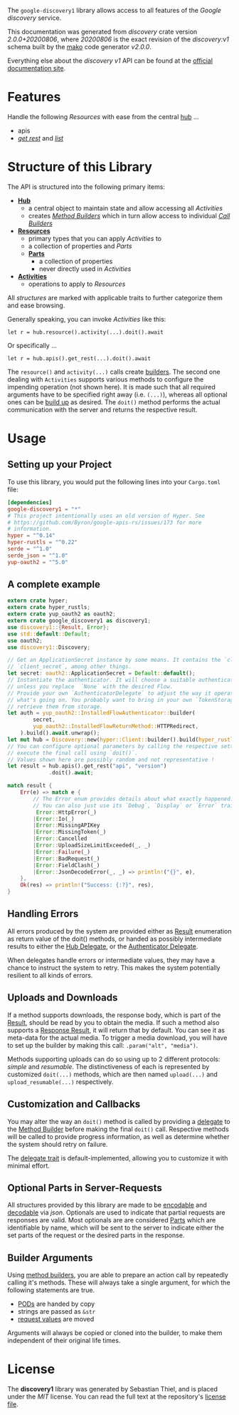 <!---
DO NOT EDIT !
This file was generated automatically from 'src/mako/api/README.md.mako'
DO NOT EDIT !
-->
The `google-discovery1` library allows access to all features of the *Google discovery* service.

This documentation was generated from *discovery* crate version *2.0.0+20200806*, where *20200806* is the exact revision of the *discovery:v1* schema built by the [mako](http://www.makotemplates.org/) code generator *v2.0.0*.

Everything else about the *discovery* *v1* API can be found at the
[official documentation site](https://developers.google.com/discovery/).
# Features

Handle the following *Resources* with ease from the central [hub](https://docs.rs/google-discovery1/2.0.0+20200806/google_discovery1/Discovery) ... 

* apis
 * [*get rest*](https://docs.rs/google-discovery1/2.0.0+20200806/google_discovery1/api::ApiGetRestCall) and [*list*](https://docs.rs/google-discovery1/2.0.0+20200806/google_discovery1/api::ApiListCall)




# Structure of this Library

The API is structured into the following primary items:

* **[Hub](https://docs.rs/google-discovery1/2.0.0+20200806/google_discovery1/Discovery)**
    * a central object to maintain state and allow accessing all *Activities*
    * creates [*Method Builders*](https://docs.rs/google-discovery1/2.0.0+20200806/google_discovery1/client::MethodsBuilder) which in turn
      allow access to individual [*Call Builders*](https://docs.rs/google-discovery1/2.0.0+20200806/google_discovery1/client::CallBuilder)
* **[Resources](https://docs.rs/google-discovery1/2.0.0+20200806/google_discovery1/client::Resource)**
    * primary types that you can apply *Activities* to
    * a collection of properties and *Parts*
    * **[Parts](https://docs.rs/google-discovery1/2.0.0+20200806/google_discovery1/client::Part)**
        * a collection of properties
        * never directly used in *Activities*
* **[Activities](https://docs.rs/google-discovery1/2.0.0+20200806/google_discovery1/client::CallBuilder)**
    * operations to apply to *Resources*

All *structures* are marked with applicable traits to further categorize them and ease browsing.

Generally speaking, you can invoke *Activities* like this:

```Rust,ignore
let r = hub.resource().activity(...).doit().await
```

Or specifically ...

```ignore
let r = hub.apis().get_rest(...).doit().await
```

The `resource()` and `activity(...)` calls create [builders][builder-pattern]. The second one dealing with `Activities` 
supports various methods to configure the impending operation (not shown here). It is made such that all required arguments have to be 
specified right away (i.e. `(...)`), whereas all optional ones can be [build up][builder-pattern] as desired.
The `doit()` method performs the actual communication with the server and returns the respective result.

# Usage

## Setting up your Project

To use this library, you would put the following lines into your `Cargo.toml` file:

```toml
[dependencies]
google-discovery1 = "*"
# This project intentionally uses an old version of Hyper. See
# https://github.com/Byron/google-apis-rs/issues/173 for more
# information.
hyper = "^0.14"
hyper-rustls = "^0.22"
serde = "^1.0"
serde_json = "^1.0"
yup-oauth2 = "^5.0"
```

## A complete example

```Rust
extern crate hyper;
extern crate hyper_rustls;
extern crate yup_oauth2 as oauth2;
extern crate google_discovery1 as discovery1;
use discovery1::{Result, Error};
use std::default::Default;
use oauth2;
use discovery1::Discovery;

// Get an ApplicationSecret instance by some means. It contains the `client_id` and 
// `client_secret`, among other things.
let secret: oauth2::ApplicationSecret = Default::default();
// Instantiate the authenticator. It will choose a suitable authentication flow for you, 
// unless you replace  `None` with the desired Flow.
// Provide your own `AuthenticatorDelegate` to adjust the way it operates and get feedback about 
// what's going on. You probably want to bring in your own `TokenStorage` to persist tokens and
// retrieve them from storage.
let auth = yup_oauth2::InstalledFlowAuthenticator::builder(
        secret,
        yup_oauth2::InstalledFlowReturnMethod::HTTPRedirect,
    ).build().await.unwrap();
let mut hub = Discovery::new(hyper::Client::builder().build(hyper_rustls::HttpsConnector::with_native_roots()), auth);
// You can configure optional parameters by calling the respective setters at will, and
// execute the final call using `doit()`.
// Values shown here are possibly random and not representative !
let result = hub.apis().get_rest("api", "version")
             .doit().await;

match result {
    Err(e) => match e {
        // The Error enum provides details about what exactly happened.
        // You can also just use its `Debug`, `Display` or `Error` traits
         Error::HttpError(_)
        |Error::Io(_)
        |Error::MissingAPIKey
        |Error::MissingToken(_)
        |Error::Cancelled
        |Error::UploadSizeLimitExceeded(_, _)
        |Error::Failure(_)
        |Error::BadRequest(_)
        |Error::FieldClash(_)
        |Error::JsonDecodeError(_, _) => println!("{}", e),
    },
    Ok(res) => println!("Success: {:?}", res),
}

```
## Handling Errors

All errors produced by the system are provided either as [Result](https://docs.rs/google-discovery1/2.0.0+20200806/google_discovery1/client::Result) enumeration as return value of
the doit() methods, or handed as possibly intermediate results to either the 
[Hub Delegate](https://docs.rs/google-discovery1/2.0.0+20200806/google_discovery1/client::Delegate), or the [Authenticator Delegate](https://docs.rs/yup-oauth2/*/yup_oauth2/trait.AuthenticatorDelegate.html).

When delegates handle errors or intermediate values, they may have a chance to instruct the system to retry. This 
makes the system potentially resilient to all kinds of errors.

## Uploads and Downloads
If a method supports downloads, the response body, which is part of the [Result](https://docs.rs/google-discovery1/2.0.0+20200806/google_discovery1/client::Result), should be
read by you to obtain the media.
If such a method also supports a [Response Result](https://docs.rs/google-discovery1/2.0.0+20200806/google_discovery1/client::ResponseResult), it will return that by default.
You can see it as meta-data for the actual media. To trigger a media download, you will have to set up the builder by making
this call: `.param("alt", "media")`.

Methods supporting uploads can do so using up to 2 different protocols: 
*simple* and *resumable*. The distinctiveness of each is represented by customized 
`doit(...)` methods, which are then named `upload(...)` and `upload_resumable(...)` respectively.

## Customization and Callbacks

You may alter the way an `doit()` method is called by providing a [delegate](https://docs.rs/google-discovery1/2.0.0+20200806/google_discovery1/client::Delegate) to the 
[Method Builder](https://docs.rs/google-discovery1/2.0.0+20200806/google_discovery1/client::CallBuilder) before making the final `doit()` call. 
Respective methods will be called to provide progress information, as well as determine whether the system should 
retry on failure.

The [delegate trait](https://docs.rs/google-discovery1/2.0.0+20200806/google_discovery1/client::Delegate) is default-implemented, allowing you to customize it with minimal effort.

## Optional Parts in Server-Requests

All structures provided by this library are made to be [encodable](https://docs.rs/google-discovery1/2.0.0+20200806/google_discovery1/client::RequestValue) and 
[decodable](https://docs.rs/google-discovery1/2.0.0+20200806/google_discovery1/client::ResponseResult) via *json*. Optionals are used to indicate that partial requests are responses 
are valid.
Most optionals are are considered [Parts](https://docs.rs/google-discovery1/2.0.0+20200806/google_discovery1/client::Part) which are identifiable by name, which will be sent to 
the server to indicate either the set parts of the request or the desired parts in the response.

## Builder Arguments

Using [method builders](https://docs.rs/google-discovery1/2.0.0+20200806/google_discovery1/client::CallBuilder), you are able to prepare an action call by repeatedly calling it's methods.
These will always take a single argument, for which the following statements are true.

* [PODs][wiki-pod] are handed by copy
* strings are passed as `&str`
* [request values](https://docs.rs/google-discovery1/2.0.0+20200806/google_discovery1/client::RequestValue) are moved

Arguments will always be copied or cloned into the builder, to make them independent of their original life times.

[wiki-pod]: http://en.wikipedia.org/wiki/Plain_old_data_structure
[builder-pattern]: http://en.wikipedia.org/wiki/Builder_pattern
[google-go-api]: https://github.com/google/google-api-go-client

# License
The **discovery1** library was generated by Sebastian Thiel, and is placed 
under the *MIT* license.
You can read the full text at the repository's [license file][repo-license].

[repo-license]: https://github.com/Byron/google-apis-rsblob/master/LICENSE.md
